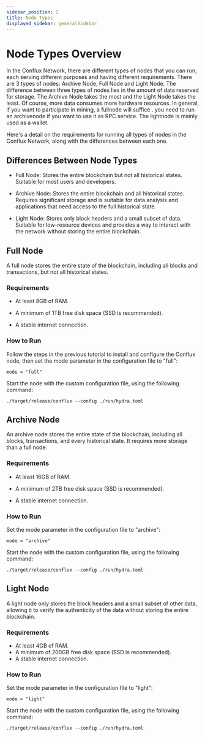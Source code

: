 ```yaml
---
sidebar_position: 2
title: Node Types
displayed_sidebar: generalSidebar
---
```


# Node Types Overview

In the Conflux Network, there are different types of nodes that you can run, each serving different purposes and having different requirements. 
There are 3 types of nodes: Archive Node, Full Node and Light Node. The difference between three types of nodes lies in the amount of data reserved for storage. The Archive Node takes the most and the Light Node takes the least. Of course, more data consumes more hardware resources.
In general, if you want to participate in mining, a fullnode will suffice . you need to run an archivenode if you want to use it as RPC service. The lightnode is mainly used as a wallet.

Here's a detail on the requirements for running all types of nodes in the Conflux Network, along with the differences between each one. 



## Differences Between Node Types 

* Full Node: Stores the entire blockchain but not all historical states. Suitable for most users and developers. 

* Archive Node: Stores the entire blockchain and all historical states. Requires significant storage and is suitable for data analysis and applications that need access to the full historical state. 

* Light Node: Stores only block headers and a small subset of data. Suitable for low-resource devices and provides a way to interact with the network without storing the entire blockchain. 

 

## Full Node 

A full node stores the entire state of the blockchain, including all blocks and transactions, but not all historical states. 

### Requirements 

* At least 8GB of RAM. 

* A minimum of 1TB free disk space (SSD is recommended). 

* A stable internet connection. 

### How to Run 

Follow the steps in the previous tutorial to install and configure the Conflux node, then set the mode parameter in the configuration file to "full": 

```
mode = "full" 
```  

Start the node with the custom configuration file, using the following command: 

```
./target/release/conflux --config ./run/hydra.toml 
```
  

## Archive Node 

An archive node stores the entire state of the blockchain, including all blocks, transactions, and every historical state. It requires more storage than a full node. 

### Requirements 

* At least 16GB of RAM. 

* A minimum of 2TB free disk space (SSD is recommended). 

* A stable internet connection. 

### How to Run 

Set the mode parameter in the configuration file to "archive": 

```
mode = "archive" 
```  

Start the node with the custom configuration file, using the following command: 

```
./target/release/conflux --config ./run/hydra.toml 
```
  

## Light Node 

A light node only stores the block headers and a small subset of other data, allowing it to verify the authenticity of the data without storing the entire blockchain. 

### Requirements 

* At least 4GB of RAM. 
* A minimum of 200GB free disk space (SSD is recommended). 
* A stable internet connection. 

### How to Run 

Set the mode parameter in the configuration file to "light": 

```
mode = "light" 
```  

Start the node with the custom configuration file, using the following command: 

```
./target/release/conflux --config ./run/hydra.toml 
```
